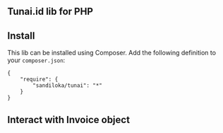 ## Tunai.id lib for PHP

## Install

This lib can be installed using Composer. Add the following definition to your `composer.json`:

```
{
    "require": {
        "sandiloka/tunai": "*"
    }
}
```

## Interact with Invoice object

```
```
